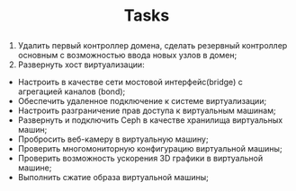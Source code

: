 # <p style="text-align: center;">Tasks</p>
1) Удалить первый контроллер домена, сделать резервный контроллер основным с возможностью ввода новых узлов в домен;
2) Развернуть хост виртуализации:
  - Настроить в качестве сети мостовой интерфейс(bridge) с агрегацией каналов (bond);
  - Обеспечить удаленное подключение к системе виртуализации;
  - Настроить разграничение прав доступа к виртуальным машинам;
  - Развернуть и подключить Ceph в качестве хранилища виртуальных машин;
  - Пробросить веб-камеру в виртуальную машину;
  - Проверить многомониторную конфигурацию виртуальной машины;
  - Проверить возможность ускорения 3D графики в виртуальной машине;
  - Выполнить сжатие образа виртуальной машины;
  

